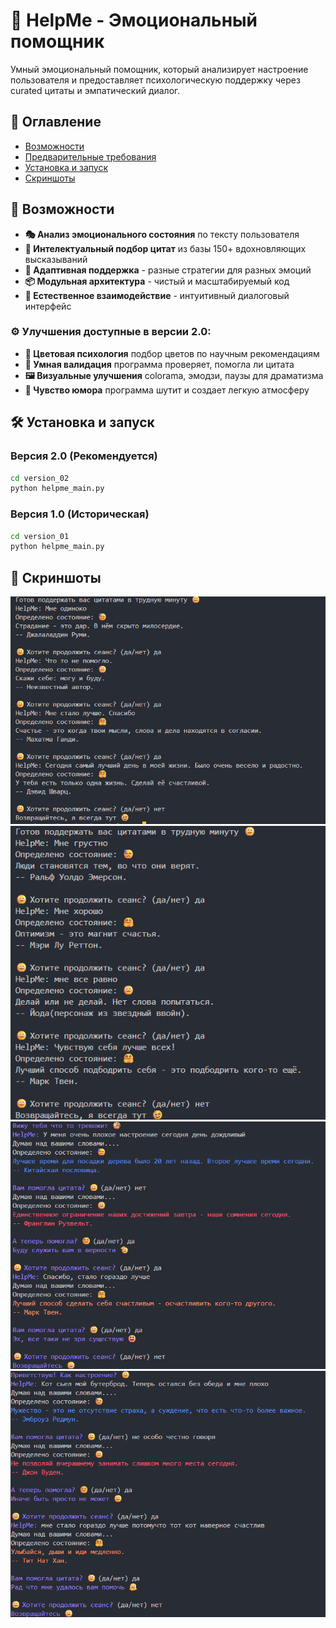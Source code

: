 # 💙 HelpMe - Эмоциональный помощник

Умный эмоциональный помощник, который анализирует настроение пользователя 
и предоставляет психологическую поддержку через curated цитаты и эмпатический диалог.

## 📖 Оглавление
- [Возможности](#возможности)
- [Предварительные требования](#предварительные-требования)
- [Установка и запуск](#установка)
- [Скриншоты](#скриншоты)

## 🎉 Возможности

- **🎭 Анализ эмоционального состояния** по тексту пользователя 
- **💫 Интелектуальный подбор цитат** из базы 150+ вдохновляющих высказываний
- **🔄️ Адаптивная поддержка** - разные стратегии для разных эмоций
- **📦 Модульная архитектура** - чистый и масштабируемый код
- **💬 Естественное взаимодействие** - интуитивный диалоговый интерфейс

### ⚙️ Улучшения доступные в версии 2.0:
- **🎨 Цветовая психология** подбор цветов по научным рекомендациям
- **🎡 Умная валидация** программа проверяет, помогла ли цитата
- **🖼️ Визуальные улучшения** colorama, эмодзи, паузы для драматизма
- **🤡 Чувство юмора** программа шутит и создает легкую атмосферу

## 🛠️ Установка и запуск

### Версия 2.0 (Рекомендуется)
```bash
cd version_02
python helpme_main.py
```

### Версия 1.0 (Историческая)
```bash
cd version_01
python helpme_main.py
```

## 📸 Скриншоты
![Пример работы эмоционального помощника](images/image_001.png)
![Пример работы эмоционального помощника](images/image_002.png)
![Пример работы эмоционального помощника](images/image_003.png)
![Пример работы эмоционального помощника](images/image_004.png)



